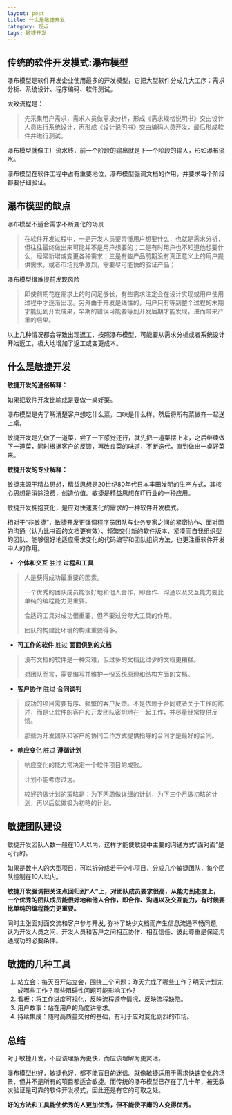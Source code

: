 ```yaml
---
layout: post
title: 什么是敏捷开发
category: 观点
tags: 敏捷开发
---
```


## 传统的软件开发模式:瀑布模型

瀑布模型是软件开发企业使用最多的开发模型，它把大型软件分成几大工序：需求分析、系统设计、程序编码、软件测试。

大致流程是：
>先采集用户需求，需求人员做需求分析，形成《需求规格说明书》交由设计人员进行系统设计，再形成《设计说明书》交由编码人员开发，最后形成软件并进行测试。

瀑布模型就像工厂流水线，前一个阶段的输出就是下一个阶段的输入，形如瀑布流水。

瀑布模型在软件工程中占有重要地位，瀑布模型强调文档的作用，并要求每个阶段都要仔细验证。

## 瀑布模型的缺点

瀑布模型不适合需求不断变化的场景

>在软件开发过程中，一是开发人员要弄懂用户想要什么，也就是需求分析，但往往最终做出来可能并不是用户想要的；二是有时用户也不知道他想要什么，经常新增或变更各种需求；三是有些产品前期没有真正意义上的用户提供需求，或者市场竞争激烈，需要尽可能快的验证产品；

瀑布模型很难提前发现风险

>即使前期花在需求上的时间足够长，有些需求注定会在设计实现或用户使用过程中才逐渐出现。另外由于开发是线性的，用户只有等到整个过程的末期才能见到开发成果，早期的错误可能要等到开发后期才能发现，进而带来严重的后果。

以上几种情况都会导致出现返工，按照瀑布模型，可能要从需求分析或者系统设计开始返工，极大地增加了返工或变更成本。

## 什么是敏捷开发

**敏捷开发的通俗解释：**

如果把软件开发比喻成是要做一桌好菜。

瀑布模型是先了解清楚客户想吃什么菜，口味是什么样，然后将所有菜做齐一起送上桌。

敏捷开发是先做了一道菜，尝了一下感觉还行，就先把一道菜摆上来，之后继续做下一道菜，同时根据客户的反馈，再改良菜的味道，不断迭代，直到做出一桌好菜来。

**敏捷开发的专业解释：**

敏捷来源于精益思想，精益思想是20世纪80年代日本丰田发明的生产方式，其核心思想是消除浪费，创造价值。敏捷是精益思想在IT行业的一种应用。

敏捷开发拥抱变化，是应对快速变化的需求的一种软件开发模式。

相对于“非敏捷”，敏捷开发更强调程序员团队与业务专家之间的紧密协作、面对面的沟通（认为比书面的文档更有效）、频繁交付新的软件版本、紧凑而自我组织型的团队、能够很好地适应需求变化的代码编写和团队组织方法，也更注重软件开发中人的作用。

- **个体和交互** 胜过 **过程和工具**

> 人是获得成功最重要的因素。
> 
> 一个优秀的团队成员能很好地和他人合作，即合作、沟通以及交互能力要比单纯的编程能力更重要。
> 
> 合适的工具对成功很重要，但不要过分夸大工具的作用。
> 
> 团队的构建比环境的构建重要得多。

- **可工作的软件** 胜过 **面面俱到的文档**

> 没有文档的软件是一种灾难，但过多的文档比过少的文档更糟糕。
>
> 对团队而言，需要编写并维护一份系统原理和结构方面的文档。

- **客户协作** 胜过 **合同谈判**

> 成功的项目需要有序、频繁的客户反馈。不是依赖于合同或者关于工作的陈述，而是让软件的客户和开发团队密切地在一起工作，并尽量经常提供反馈。
> 
> 那些为开发团队和客户的协同工作方式提供指导的合同才是最好的合同。

- **响应变化** 胜过 **遵循计划**

> 响应变化的能力常决定一个软件项目的成败。
> 
> 计划不能考虑过远。
> 
> 较好的做计划的策略是：为下两周做详细的计划，为下三个月做初略的计划，再以后就做极为初略的计划。

## 敏捷团队建设

敏捷开发团队人数一般在10人以内，这样才能使敏捷中主要的沟通方式“面对面”是可行的。

如果是数十人的大型项目，可以拆分成若干个小项目，分成几个敏捷团队，每个团队控制在10人以内。

**敏捷开发强调把关注点回归到“人”上，对团队成员要求很高，从能力到态度上，一个优秀的团队成员能很好地和他人合作，即合作、沟通以及交互能力，有时候要比单纯的编程能力更重要。**

同时主张面对面交流和客户参与开发, 弥补了缺少文档而产生信息流通不畅问题, 认为开发人员之间、开发人员和客户之间相互协作、相互信任、彼此尊重是保证沟通成功的必要条件。

## 敏捷的几种工具

1. 站立会：每天召开站立会，围绕三个问题：昨天完成了哪些工作？明天计划完成哪些工作？哪些阻碍性问题可能影响工作?
2. 看板：将工作进度可视化，反映流程遵守情况，反映流程缺陷。
3. 用户故事：站在用户的角度讲需求。
4. 持续集成：随时高质量交付的基础，有利于应对变化剧烈的市场。

## 总结

对于敏捷开发，不应该理解为更快，而应该理解为更灵活。

瀑布模型也好，敏捷也好，都不能盲目的迷信。就像敏捷适用于需求快速变化的场景，但并不是所有的项目都适合敏捷。而传统的瀑布模型已存在了几十年，被无数次验证是可靠的软件开发模式，因此还是有它的可取之处。

**好的方法和工具能使优秀的人更加优秀，但不能使平庸的人变得优秀。**
